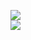 [![](https://img.shields.io/badge/Made%20With-Github%20Spray-lightgrey.svg?style=for-the-badge&logo=github)](https://github.com/Annihil/github-spray#1162)  
[![](https://i.imgur.com/2DrTn0Z.gif)](https://github.com/Annihil/github-spray)